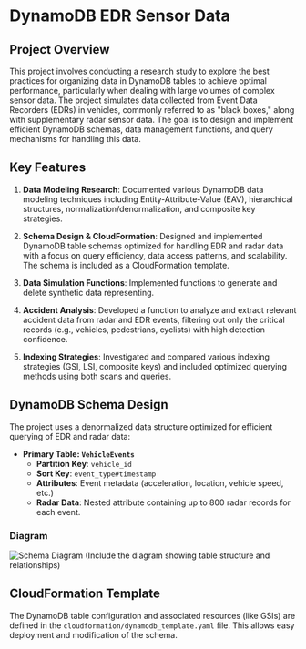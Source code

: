 # DynamoDB EDR Sensor Data

## Project Overview

This project involves conducting a research study to explore the best practices for organizing data in DynamoDB tables to achieve optimal performance, particularly when dealing with large volumes of complex sensor data. The project simulates data collected from Event Data Recorders (EDRs) in vehicles, commonly referred to as "black boxes," along with supplementary radar sensor data. The goal is to design and implement efficient DynamoDB schemas, data management functions, and query mechanisms for handling this data.

## Key Features

1. **Data Modeling Research**: Documented various DynamoDB data modeling techniques including Entity-Attribute-Value (EAV), hierarchical structures, normalization/denormalization, and composite key strategies.
   
2. **Schema Design & CloudFormation**: Designed and implemented DynamoDB table schemas optimized for handling EDR and radar data with a focus on query efficiency, data access patterns, and scalability. The schema is included as a CloudFormation template.

3. **Data Simulation Functions**: Implemented functions to generate and delete synthetic data representing.

4. **Accident Analysis**: Developed a function to analyze and extract relevant accident data from radar and EDR events, filtering out only the critical records (e.g., vehicles, pedestrians, cyclists) with high detection confidence.

5. **Indexing Strategies**: Investigated and compared various indexing strategies (GSI, LSI, composite keys) and included optimized querying methods using both scans and queries.

## DynamoDB Schema Design

The project uses a denormalized data structure optimized for efficient querying of EDR and radar data:

- **Primary Table: `VehicleEvents`**
  - **Partition Key**: `vehicle_id`
  - **Sort Key**: `event_type#timestamp`
  - **Attributes**: Event metadata (acceleration, location, vehicle speed, etc.)
  - **Radar Data**: Nested attribute containing up to 800 radar records for each event.

### Diagram

![Schema Diagram](docs/schema_diagram.png) (Include the diagram showing table structure and relationships)

## CloudFormation Template

The DynamoDB table configuration and associated resources (like GSIs) are defined in the `cloudformation/dynamodb_template.yaml` file. This allows easy deployment and modification of the schema.
